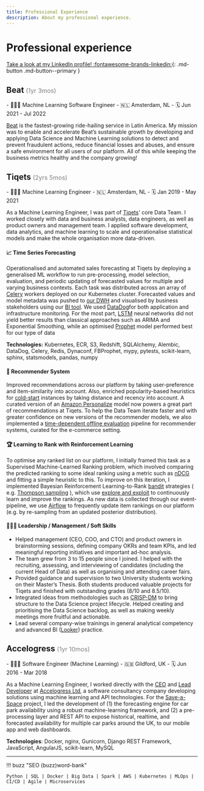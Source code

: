 ```yaml
---
title: Professional Experience
description: About my professional experience.
---
```


# Professional experience

[Take a look at my LinkedIn profile! :fontawesome-brands-linkedin:](https://www.linkedin.com/in/tpvasconcelos/){: .md-button .md-button--primary }

## Beat <span style="color: gray; font-size: 16px; font-weight: normal;">(1yr 3mos)</span>

<div class="grid cards grid-professional-experience" markdown>
- 👨🏽‍🏭 Machine Learning Software Engineer
- 🇳🇱 Amsterdam, NL
- 🗓️ Jun 2021 - Jul 2022
</div>

[Beat](http://thebeat.co/) is the fastest-growing ride-hailing service in Latin America. My mission was to
enable and accelerate Beat’s sustainable growth by developing and applying Data Science and Machine Learning
solutions to detect and prevent fraudulent actions, reduce financial losses and abuses, and ensure a safe
environment for all users of our platform. All of this while keeping the business metrics healthy and the
company growing!

## Tiqets <span style="color: gray; font-size: 16px; font-weight: normal;">(2yrs 5mos)</span>

<div class="grid cards grid-professional-experience" markdown>
- 👨🏽‍🏭 Machine Learning Engineer
- 🇳🇱 Amsterdam, NL
- 🗓️ Jan 2019 - May 2021
</div>

As a Machine Learning Engineer, I was part of [Tiqets](https://www.tiqets.com/en/)' core Data Team. I worked
closely with data and business analysts, data engineers, as well as product owners and management team. I
applied software development, data analytics, and machine learning to scale and operationalise statistical
models and make the whole organisation more data-driven.

#### 📈 Time Series Forecasting

Operationalised and automated sales forecasting at Tiqets by deploying a generalised ML workflow to run
pre-processing, model selection, evaluation, and periodic updating of forecasted values for multiple and
varying business contexts. Each task was distributed across an array
of [Celery](https://github.com/celery/celery) workers deployed on our Kubernetes cluster. Forecasted values
and model metadata was pushed to [our DWH](https://aws.amazon.com/redshift/) and visualised by business
stakeholders using our [BI tool](https://looker.com/). We used [DataDog](https://www.datadoghq.com/)for both
application and infrastructure monitoring. For the most
part, [LSTM](https://en.wikipedia.org/wiki/Long_short-term_memory) neural networks did not yield better
results than classical approaches such as ARIMA and Exponential Smoothing, while an
optimised [Prophet](https://facebook.github.io/prophet/) model performed best for our type of data

**Technologies:** Kubernetes, ECR, S3, Redshift, SQLAlchemy, Alembic, DataDog, Celery, Redis, Dynaconf,
FBProphet, mypy, pytests, scikit-learn, sphinx, statsmodels, pandas, numpy

#### 🎥 Recommender System

Improved recommendations across our platform by taking user-preference and item-similarity into account.
Also, enriched popularity-based heuristics for [cold-start](https://recsyswiki.com/wiki/Cold-start_problem)
instances by taking distance and recency into account. A curated version of
an [Amazon Personalize](https://aws.amazon.com/personalize/) model now powers a great part of recommendations
at Tiqets. To help the Data Team iterate faster and with greater confidence on new versions of the recommender
models, we also implemented
a [time-dependent offline evaluation](http://adrem.uantwerpen.be/bibrem/pubs/OfflineEvalJeunen2018.pdf)
pipeline for recommender systems, curated for the e-commerce setting.

#### 🏆 Learning to Rank with Reinforcement Learning

To optimise any ranked list on our platform, I initially framed this task as a Supervised Machine-Learned
Ranking problem, which involved comparing the predicted ranking to some ideal ranking using a metric such
as [nDCG](https://en.wikipedia.org/wiki/Discounted_cumulative_gain#Normalized_DCG) and fitting a simple
heuristic to this. To improve on this iteration, I implemented Bayesian Reinforcement
Learning-to-Rank [bandit](https://en.wikipedia.org/wiki/Multi-armed_bandit) strategies (
e.g. [Thompson sampling](https://en.wikipedia.org/wiki/Thompson_sampling) ), which
use [explore and exploit](https://conceptually.org/concepts/explore-or-exploit) to continuously learn and
improve the rankings. As new data is collected through our event-pipeline, we
use [Airflow](https://airflow.apache.org/) to frequently update item rankings on our platform (e.g. by
re-sampling from an updated posterior distribution).

#### 👨🏽‍💼 Leadership / Management / Soft Skills

- Helped management (CEO, COO, and CTO) and product owners in brainstorming sessions, defining company OKRs
  and team KPIs, and led meaningful reporting initiatives and important ad-hoc analysis.
- The team grew from 3 to 15 people since I joined. I helped with the recruiting, assessing, and interviewing
  of candidates (including the current Head of Data) as well as organising and attending career fairs.
- Provided guidance and supervision to two University students working on their Master’s Thesis. Both
  students produced valuable projects for Tiqets and finished with outstanding grades (8/10 and 8.5/10).
- Integrated ideas from methodologies such
  as [CRISP-DM](https://en.wikipedia.org/wiki/Cross-industry_standard_process_for_data_mining) to bring
  structure to the Data Science project lifecycle. Helped creating and prioritising the Data Science backlog,
  as well as making weekly meetings more fruitful and actionable.
- Lead several company-wise trainings in general analytical competency and advanced
  BI ([Looker](https://looker.com/)) practice.

## Accelogress <span style="color: gray; font-size: 16px; font-weight: normal;">(1yr 10mos)</span>

<div class="grid cards grid-professional-experience" markdown>
- 👨🏽‍🏭 Software Engineer (Machine Learning)
- 🇬🇧 Gildford, UK
- 🗓️ Jun 2016 - Mar 2018
</div>

As a Machine Learning Engineer, I worked directly with the [CEO](https://www.linkedin.com/in/ralfkernchen)
and [Lead Developer](https://www.linkedin.com/in/mtalhaf) at [Accelogress Ltd](https://www.accelogress.com), a
software consultancy company developing solutions using machine learning and API technologies. For
the [Save-a-Space](https://save-a-space.com) project, I led the development of (1) the forecasting engine for
car park availability using a robust machine-learning framework, and (2) a pre-processing layer and REST API
to expose historical, realtime, and forecasted availability for multiple car parks around the UK, to our
mobile app and web dashboards.

**Technologies**: Docker, nginx, Gunicorn, Django REST Framework, JavaScript, AngularJS, scikit-learn, MySQL

---

!!! buzz "SEO (buzz)word-bank"

    Python | SQL | Docker | Big Data | Spark | AWS | Kubernetes | MLOps | CI/CD | Agile | Microservices
